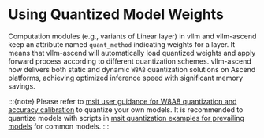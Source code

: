 # Using Quantized Model Weights

Computation modules (e.g., variants of Linear layer) in vllm and vllm-ascend keep an attribute named `quant_method` indicating weights for a layer. It means that vllm-ascend will automatically load quantized weights and apply forward process according to different quantization schemes. vllm-ascend now delivers both static and dynamic `W8A8` quantization solutions on Ascend platforms, achieving optimized inference speed with significant memory savings.​

:::{note}
Please refer to [msit user guidance for W8A8 quantization and accuracy calibration](https://gitee.com/ascend/msit/blob/master/msmodelslim/docs/w8a8%E7%B2%BE%E5%BA%A6%E8%B0%83%E4%BC%98%E7%AD%96%E7%95%A5.md) to quantize your own models. It is recommended to quantize models with scripts in [msit quantization examples for prevailing models](https://gitee.com/ascend/msit/tree/master/msmodelslim/example) for common models.
:::